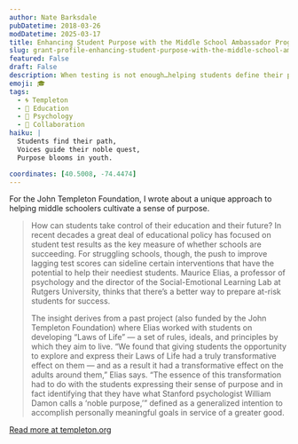 ```yaml
---
author: Nate Barksdale
pubDatetime: 2018-03-26
modDatetime: 2025-03-17
title: Enhancing Student Purpose with the Middle School Ambassador Program
slug: grant-profile-enhancing-student-purpose-with-the-middle-school-ambassador-program
featured: False
draft: False
description: When testing is not enough…helping students define their purpose
emoji: 🎓
tags:
  - 🌀 Templeton
  - 🏫 Education
  - 🧠 Psychology
  - 🤝 Collaboration
haiku: |
  Students find their path,  
  Voices guide their noble quest,  
  Purpose blooms in youth.

coordinates: [40.5008, -74.4474]
---
```


For the John Templeton Foundation, I wrote about a unique approach to helping middle schoolers cultivate a sense of purpose.

> How can students take control of their education and their future? In recent decades a great deal of educational policy has focused on student test results as the key measure of whether schools are succeeding. For struggling schools, though, the push to improve lagging test scores can sideline certain interventions that have the potential to help their neediest students. Maurice Elias, a professor of psychology and the director of the Social-Emotional Learning Lab at Rutgers University, thinks that there’s a better way to prepare at-risk students for success.
>
> The insight derives from a past project (also funded by the John Templeton Foundation) where Elias worked with students on developing “Laws of Life” — a set of rules, ideals, and principles by which they aim to live. “We found that giving students the opportunity to explore and express their Laws of Life had a truly transformative effect on them — and as a result it had a transformative effect on the adults around them,” Elias says. “The essence of this transformation had to do with the students expressing their sense of purpose and in fact identifying that they have what Stanford psychologist William Damon calls a ‘noble purpose,’” defined as a generalized intention to accomplish personally meaningful goals in service of a greater good.

[Read more at templeton.org](https://www.templeton.org/grant/enhancing-student-purpose-with-the-middle-school-ambassador-program-a-collaborative-action-research-study-2)
